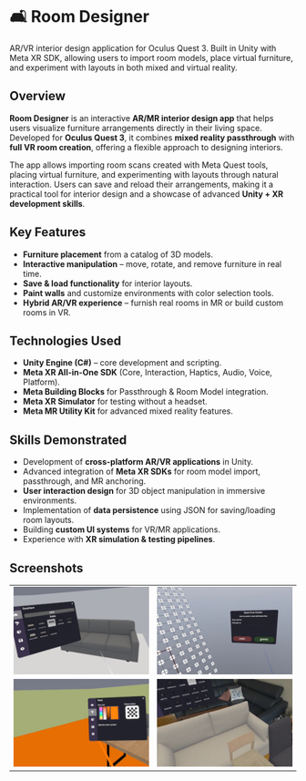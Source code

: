 # 🛋️ Room Designer  
AR/VR interior design application for Oculus Quest 3. Built in Unity with Meta XR SDK, allowing users to import room models, place virtual furniture, and experiment with layouts in both mixed and virtual reality.  

## Overview  
**Room Designer** is an interactive **AR/MR interior design app** that helps users visualize furniture arrangements directly in their living space.  
Developed for **Oculus Quest 3**, it combines **mixed reality passthrough** with **full VR room creation**, offering a flexible approach to designing interiors.  

The app allows importing room scans created with Meta Quest tools, placing virtual furniture, and experimenting with layouts through natural interaction. Users can save and reload their arrangements, making it a practical tool for interior design and a showcase of advanced **Unity + XR development skills**.  

## Key Features  
- **Furniture placement** from a catalog of 3D models.  
- **Interactive manipulation** – move, rotate, and remove furniture in real time.  
- **Save & load functionality** for interior layouts.  
- **Paint walls** and customize environments with color selection tools.  
- **Hybrid AR/VR experience** – furnish real rooms in MR or build custom rooms in VR.  

## Technologies Used  
- **Unity Engine (C#)** – core development and scripting.  
- **Meta XR All-in-One SDK** (Core, Interaction, Haptics, Audio, Voice, Platform).  
- **Meta Building Blocks** for Passthrough & Room Model integration.  
- **Meta XR Simulator** for testing without a headset.  
- **Meta MR Utility Kit** for advanced mixed reality features.  

## Skills Demonstrated  
- Development of **cross-platform AR/VR applications** in Unity.  
- Advanced integration of **Meta XR SDKs** for room model import, passthrough, and MR anchoring.  
- **User interaction design** for 3D object manipulation in immersive environments.  
- Implementation of **data persistence** using JSON for saving/loading room layouts.  
- Building **custom UI systems** for VR/MR applications.  
- Experience with **XR simulation & testing pipelines**.  

## Screenshots  
<table>
  <tr>
    <td><img src="screenshots/screen_1.jpg" width="100%"/></td>
    <td><img src="screenshots/screen_2.jpg" width="100%"/></td>
  </tr>
  <tr>
    <td><img src="screenshots/screen_3.jpg" width="100%"/></td>
    <td><img src="screenshots/screen_4.jpg" width="100%"/></td>
  </tr>
</table>

